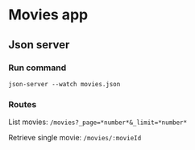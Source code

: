 # Movies app

## Json server
### Run command
`json-server --watch movies.json`
### Routes
List movies:
`/movies?_page=*number*&_limit=*number*`

Retrieve single movie:
`/movies/:movieId`